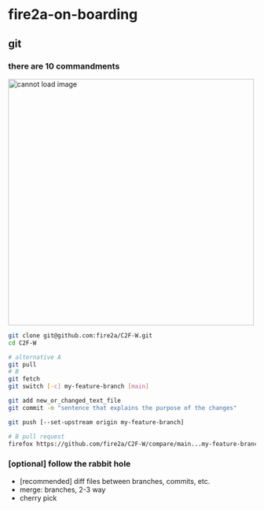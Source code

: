 # fire2a-on-boarding

## git
### there are 10 commandments

<img src="https://imgs.xkcd.com/comics/git_2x.png"  alt='cannot load image' width="500px" >

```bash
git clone git@github.com:fire2a/C2F-W.git
cd C2F-W

# alternative A
git pull
# B
git fetch 
git switch [-c] my-feature-branch [main]

git add new_or_changed_text_file
git commit -m "sentence that explains the purpose of the changes"

git push [--set-upstream origin my-feature-branch]

# B pull request
firefox https://github.com/fire2a/C2F-W/compare/main...my-feature-branch
```

### [optional] follow the rabbit hole
- [recommended] diff files between branches, commits, etc.
- merge: branches, 2-3 way
- cherry pick
